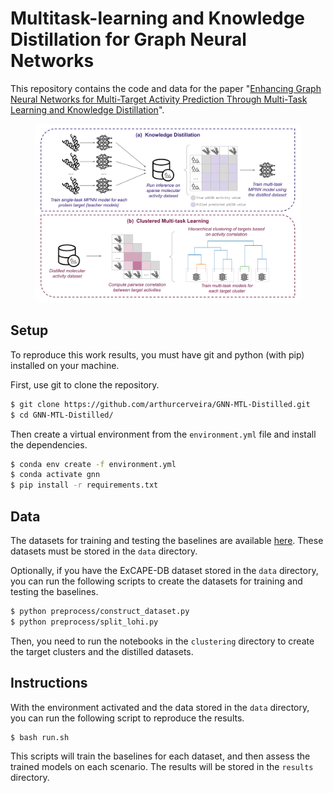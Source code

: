# Multitask-learning and Knowledge Distillation for Graph Neural Networks

This repository contains the code and data for the paper "[Enhancing Graph Neural Networks for Multi-Target Activity Prediction Through Multi-Task Learning and Knowledge Distillation](https://www.researchgate.net/publication/394967989)".

<figure>
    <img src="figures/Proposed-MTL-Approach.svg" width="800">
</figure>

## Setup

To reproduce this work results, you must have git and python (with pip) installed on your machine. 

First, use git to clone the repository.

```bash
$ git clone https://github.com/arthurcerveira/GNN-MTL-Distilled.git
$ cd GNN-MTL-Distilled/
```

Then create a virtual environment from the `environment.yml` file and install the dependencies.

```bash
$ conda env create -f environment.yml
$ conda activate gnn
$ pip install -r requirements.txt
```

## Data 

The datasets for training and testing the baselines are available [here](https://github.com/arthurcerveira/GNN-MTL-Distilled/releases/tag/v1.0.0). These datasets must be stored in the `data` directory.

Optionally, if you have the ExCAPE-DB dataset stored in the `data` directory, you can run the following scripts to create the datasets for training and testing the baselines.

```bash
$ python preprocess/construct_dataset.py
$ python preprocess/split_lohi.py
```

Then, you need to run the notebooks in the `clustering` directory to create the target clusters and the distilled datasets.

## Instructions

With the environment activated and the data stored in the `data` directory, you can run the following script to reproduce the results.

```bash
$ bash run.sh
```

This scripts will train the baselines for each dataset, and then assess the trained models on each scenario. The results will be stored in the `results` directory.

